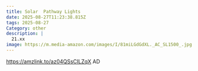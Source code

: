 ```yaml
---
title: Solar  Pathway Lights
date: 2025-08-27T11:23:38.815Z
tags: 2025-08-27
Category: other
description: |
  21.xx
image: https://m.media-amazon.com/images/I/81miLGdGdXL._AC_SL1500_.jpg
---
```

https://amzlink.to/az04QSsCILZqX
AD